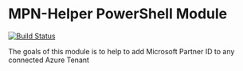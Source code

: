 # MPN-Helper PowerShell Module

[![Build Status](https://img.shields.io/endpoint.svg?url=https%3A%2F%2Factions-badge.atrox.dev%2Fomiossec%2FMPN-Helper%2Fbadge%3Fref%3Dmaster&style=flat)](https://actions-badge.atrox.dev/omiossec/MPN-Helper/goto?ref=master)

The goals of this module is to help to add Microsoft Partner ID to any connected Azure Tenant


